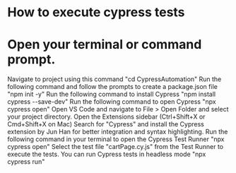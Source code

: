 # How to execute cypress tests

# Open your terminal or command prompt.
Navigate to project using this command "cd CypressAutomation"
Run the following command and follow the prompts to create a package.json file "npm init -y"
Run the following command to install Cypress "npm install cypress --save-dev"
Run the following command to open Cypress "npx cypress open"
Open VS Code and navigate to File > Open Folder and select your project directory.
Open the Extensions sidebar (Ctrl+Shift+X or Cmd+Shift+X on Mac)
Search for "Cypress" and install the Cypress extension by Jun Han for better integration and syntax highlighting.
Run the following command in your terminal to open the Cypress Test Runner "npx cypress open"
Select the test file "cartPage.cy.js" from the Test Runner to execute the tests.
You can run Cypress tests in headless mode "npx cypress run"

